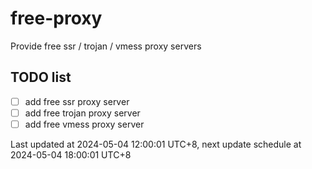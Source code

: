 
# free-proxy
Provide free ssr / trojan / vmess proxy servers


## TODO list
- [ ] add free ssr proxy server
- [ ] add free trojan proxy server
- [ ] add free vmess proxy server

Last updated at 2024-05-04 12:00:01 UTC+8, next update schedule at 2024-05-04 18:00:01 UTC+8

